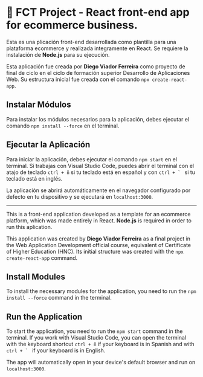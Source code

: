 # 🛒 FCT Project - React front-end app for ecommerce business.

Esta es una plicación front-end desarrollada como plantilla para una plataforma ecommerce y realizada integramente en React. Se requiere la instalación de **Node.js** para su ejecución.

Esta aplicación fue creada por **Diego Viador Ferreira** como proyecto de final de ciclo en el ciclo de formación superior Desarrollo de Aplicaciones Web. Su estructura inicial fue creada con el comando `npx create-react-app`.

## Instalar Módulos

Para instalar los módulos necesarios para la aplicación, debes ejecutar el comando `npm install --force` en el terminal.

## Ejecutar la Aplicación

Para iniciar la aplicación, debes ejecutar el comando `npm start` en el terminal. Si trabajas con Visual Studio Code, puedes abrir el terminal con el atajo de teclado `ctrl + ñ` si tu teclado está en español y con ```ctrl + ` ``` si tu teclado está en inglés. 

La aplicación se abrirá automáticamente en el navegador configurado por defecto en tu dispositivo y se ejecutará en `localhost:3000`.

---

This is a front-end application developed as a template for an ecommerce platform, which was made entirely in React. **Node.js** is required in order to run this aplication.

This application was created by **Diego Viador Ferreira** as a final project in the Web Application Development official course, equivalent of Certificate of Higher Education (HNC). Its initial structure was created with the `npx create-react-app` command.

## Install Modules

To install the necessary modules for the application, you need to run the `npm install --force` command in the terminal.

## Run the Application

To start the application, you need to run the `npm start` command in the terminal. If you work with Visual Studio Code, you can open the terminal with the keyboard shortcut `ctrl + ñ` if your keyboard is in Spanish and with ```ctrl + ` ``` if your keyboard is in English.

The app will automatically open in your device's default browser and run on `localhost:3000`.
